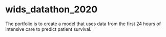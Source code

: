 # wids_datathon_2020
The portfolio is to create a model that uses data from the first 24 hours of intensive care to predict patient survival.
